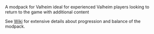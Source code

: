 A modpack for Valheim ideal for experienced Valheim players looking to return to the game with additional content

See [Wiki](https://github.com/jneb802/Praetoris/wiki) for extensive details about progression and balance of the modpack.
